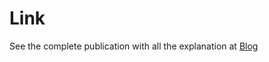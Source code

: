 # Link

See the complete publication with all the explanation at [Blog](https://4xloff.github.io/blog/Entorno-Pentesting.html)
